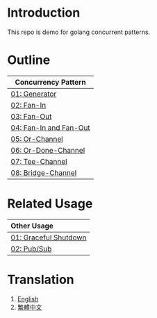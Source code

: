 # Introduction

This repo is demo for golang concurrent patterns.

# Outline

| Concurrency Pattern                           |
|-----------------------------------------------|
 | [01: Generator](./01-generator)               | 
 | [02: Fan-In](./02-fan-in)                     | 
 | [03: Fan-Out](./03-fan-out)                   | 
 | [04: Fan-In and Fan-Out](./04-fan-in-fan-out) |
 | [05: Or-Channel](./05-or-channel)             |
 | [06: Or-Done-Channel](./06-or-done-channel)   |
 | [07: Tee-Channel](./07-tee-channel)           |
 | [08: Bridge-Channel](./08-bridge-channel)     |

# Related Usage

| Other Usage                                  |
|:---------------------------------------------|
| [01: Graceful Shutdown](./other/01-graceful) | 
| [02: Pub/Sub](./other/02-pub-sub)            | 


# Translation

1. [English](https://github.com/Yu-Jack/go-concurrency-patterns)
2. [繁體中文](https://github.com/Yu-Jack/go-concurrency-patterns/tree/zh-TW)